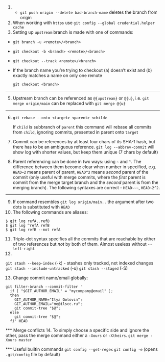 1. * `git push origin --delete bad-branch-name` deletes the branch from origin
2. When working with `https` use `git config --global credential.helper cache`
3. Setting up `upstream` branch is made with one of commands:
  * `git branch -u <remote>/<branch>`
  * `git checkout -b <branch> <remote>/<branch>`
  * `git checkout --track <remote>/<branch>`
  * If the branch name you’re
trying to checkout (a) doesn’t exist and (b) exactly matches a name on only one remote

    `git checkout <branch>`
***
5. Upstream branch can be referenced as `@{upstream}` or `@{u}`, i.e. `git merge origin/main` can be replaced with `git merge @{u}`
***
6.  `git rebase --onto <target> <parent> <child>`
  
    If `child` is subbranch of `parent` this command will rebase all commits from `child`, ignoring commits, presented in parent onto `target`

7. Commit can be references by at least four chars of its SHA-1 hash, but there has to be an ambiguous reference. `git log --abbrev-commit` will show log with shorter values, but keep them unique (7 chars by default)
8. Parent referencing can be done in two ways: using `~` and `^`. The difference between them become clear when number in specified, e.g. `HEAD~2` means parent of parent, `HEAD^2` means _second_ parent of the commit (only useful with merge commits, where the _first_ parent is commit from the merge target branch and the _second_ parent is from the merging branch). The following syntaxes are correct - `HEAD~~~`, `HEAD~2^2`.
   
***
9.  If command resembles `git log origin/main..` the argument after two dots is substituted with `HEAD`
10. The following commands are aliases:
```shell
$ git log refA..refB
$ git log ^refA refB
$ git log refB --not refA
```
11. Triple-dot syntax specifies all the commits that are reachable by either of two references but _not_ by both of them. Almost useless without `--left-right`
12. 
  `git stash --keep-index` (-k) - stashes only tracked, not indexed changes
  `git stash --include-untracked` (-u)
  `git stash --staged` (-S)

13. Change commit name/email globally:
```shell
git filter-branch --commit-filter '
  if [ "$GIT_AUTHOR_EMAIL" = "mycompany@email" ];
  then
    GIT_AUTHOR_NAME="Ilya Golovin";
    GIT_AUTHOR_EMAIL="me@ilscc.ru";
    git commit-tree "$@";
  else
    git commit-tree "$@";
  fi' HEAD
```
*** Merge conflicts
14. To simply choose a specific side and ignore the other, pass the merge command either a `-Xours` or `-Xtheirs`.
`git merge -Xours master`


*** Useful builtin commands
`git config --get-regex`
`git config -e` (opens `.git/config` file by default)